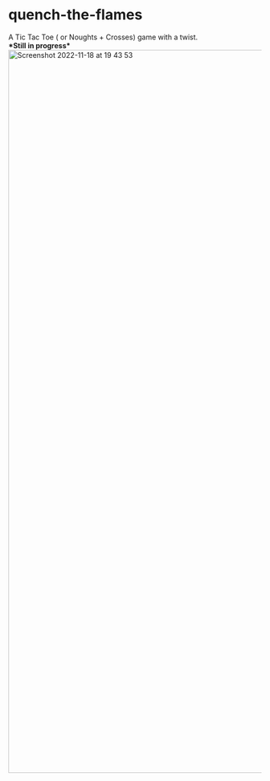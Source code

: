 # quench-the-flames
A Tic Tac Toe ( or Noughts + Crosses) game with a twist.<br>
**\*Still in progress\***
<br>
<img width="1440" alt="Screenshot 2022-11-18 at 19 43 53" src="https://user-images.githubusercontent.com/89931577/202789200-6f399aad-0d80-42a5-b373-d3dec03c83b9.png">

